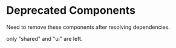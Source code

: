 # Deprecated Components

Need to remove these components after resolving dependencies.

only "shared" and "ui" are left.
